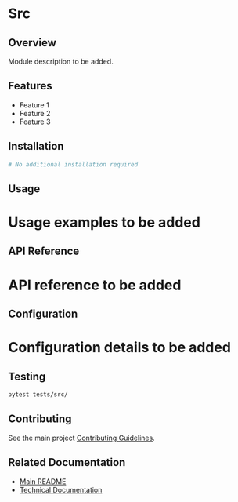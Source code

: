 # Src

## Overview

Module description to be added.

## Features

- Feature 1
- Feature 2
- Feature 3

## Installation

```bash
# No additional installation required
```

## Usage

# Usage examples to be added

## API Reference

# API reference to be added

## Configuration

# Configuration details to be added

## Testing

```bash
pytest tests/src/
```

## Contributing

See the main project [Contributing Guidelines](../../CONTRIBUTING.md).

## Related Documentation

- [Main README](../../README.md)
- [Technical Documentation](../../TECHNICAL_DOCS.md)
